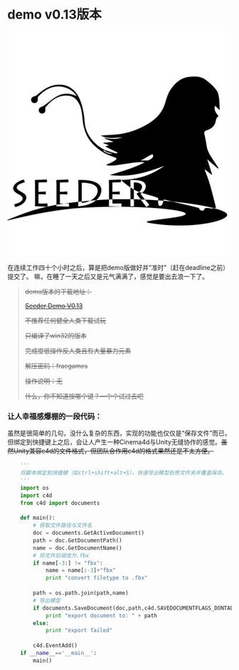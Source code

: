 # demo v0.13版本

![Seeder Logo](../Logo.png)

在连续工作四十个小时之后，算是把demo版做好并“准时”（赶在deadline之前）提交了。
嘛，在睡了一天之后又是元气满满了，感觉是要出去浪一下了。


> ~~demo版本的下载地址：~~
>
> ~~[Seeder Demo V0.13](http://pan.baidu.com/s/1kVx95Dt)~~
>
> ~~不推荐任何健全人类下载试玩~~
>
> ~~只编译了win32的版本~~
>
> ~~完成度低操作反人类且有大量暴力元素~~
>
>
> ~~解压密码：fracgames~~
>
> ~~操作说明：无~~
>
>~~什么，你不知道按哪个键？一个个试过去吧~~

### 让人幸福感爆棚的一段代码：

虽然是很简单的几句，没什么复杂的东西，实现的功能也仅仅是“保存文件”而已，但绑定到快捷键上之后，会让人产生一种Cinema4d与Unity无缝协作的感觉。~~虽然Unity兼容c4d的文件格式，但团队合作用c4d的格式果然还是不太方便。~~
```python
    '''
    将脚本绑定到快捷键（如ctrl+shift+alt+S），快速导出模型到原文件夹并覆盖保存。
    '''
    import os
    import c4d
    from c4d import documents

    def main():
        # 获取文件路径与文件名    
        doc = documents.GetActiveDocument()
        path = doc.GetDocumentPath()
        name = doc.GetDocumentName()
        # 将文件后缀改为.fbx
        if name[-3:] != "fbx":
            name = name[:-3]+"fbx"
            print "convert filetype to .fbx"
        
        path = os.path.join(path,name)
        # 导出模型
        if documents.SaveDocument(doc,path,c4d.SAVEDOCUMENTFLAGS_DONTADDTORECENTLIST,1026370):
            print "export document to: " + path
        else:
            print "export failed"

        c4d.EventAdd() 
    if __name__=='__main__':
        main()
```